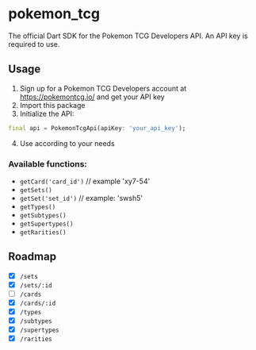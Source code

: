 # pokemon_tcg

The official Dart SDK for the Pokemon TCG Developers API. An API key is required to use.

## Usage

1. Sign up for a Pokemon TCG Developers account at https://pokemontcg.io/ and get your API key
2. Import this package
3. Initialize the API:
```Dart
final api = PokemonTcgApi(apiKey: 'your_api_key');
```
4. Use according to your needs

### Available functions:
* `getCard('card_id')` // example 'xy7-54'
* `getSets()`
* `getSet('set_id')` // example: 'swsh5'
* `getTypes()`
* `getSubtypes()`
* `getSupertypes()`
* `getRarities()`

## Roadmap
- [X] `/sets`
- [X] `/sets/:id`
- [ ] `/cards`
- [X] `/cards/:id`
- [X] `/types`
- [X] `/subtypes`
- [X] `/supertypes`
- [X] `/rarities`
